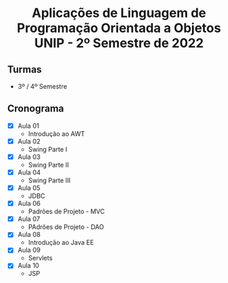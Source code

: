 <h1 align="center">
    Aplicações de Linguagem de Programação Orientada a Objetos UNIP - 2º Semestre de 2022
</h1>


## Turmas
- 3º / 4º Semestre

## Cronograma

- [x]  Aula 01
    - Introdução ao AWT
- [x]  Aula 02
    - Swing Parte I
- [x]  Aula 03
    - Swing Parte II
- [x]  Aula 04
    - Swing Parte III
- [x]  Aula 05 
    - JDBC
- [x]  Aula 06
    - Padrões de Projeto - MVC
- [x] Aula 07
    - PAdrões de Projeto - DAO
- [x]  Aula 08
    - Introdução ao Java EE
- [x]  Aula 09
    - Servlets
- [x]  Aula 10
    - JSP
    
